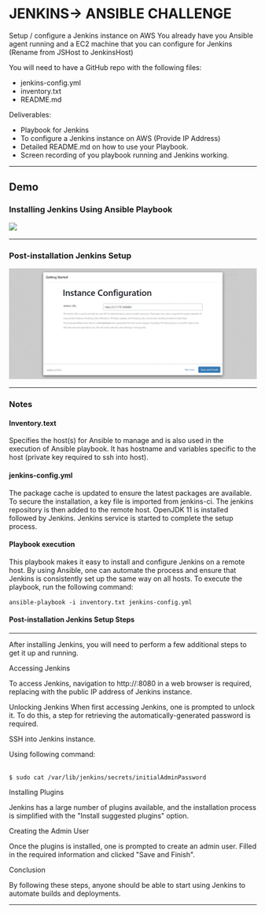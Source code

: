 # JENKINS-> ANSIBLE CHALLENGE

Setup / configure a Jenkins instance on AWS
You already have you Ansible agent running and a EC2 machine that you can configure for Jenkins (Rename from JSHost to JenkinsHost)

You will need to have a GitHub repo with the following files:

- jenkins-config.yml
- inventory.txt
- README.md

Deliverables:

- Playbook for Jenkins
- To configure a Jenkins instance on AWS (Provide IP Address)
- Detailed README.md on how to use your Playbook.
- Screen recording of you playbook running and Jenkins working.

---

## Demo

### Installing Jenkins Using Ansible Playbook

![](jenkins-instance.gif)

---

### Post-installation Jenkins Setup

![](running-playbook.gif)

---

### Notes

#### Inventory.text

Specifies the host(s) for Ansible to manage and is also used in the execution of Ansible playbook. It has hostname and variables specific to the host (private key required to ssh into host).

#### jenkins-config.yml

The package cache is updated to ensure the latest packages are available. To secure the installation, a key file is imported from jenkins-ci. The jenkins repository is then added to the remote host. OpenJDK 11 is installed followed by Jenkins. Jenkins service is started to complete the setup process.

#### Playbook execution

This playbook makes it easy to install and configure Jenkins on a remote host. By using Ansible, one can automate the process and ensure that Jenkins is consistently set up the same way on all hosts. To execute the playbook, run the following command:

```
ansible-playbook -i inventory.txt jenkins-config.yml

```

#### Post-installation Jenkins Setup Steps

---

After installing Jenkins, you will need to perform a few additional steps to get it up and running.

Accessing Jenkins

To access Jenkins, navigation to http://<jenkins public ip>:8080 in a web browser is required, replacing <jenkins public ip> with the public IP address of Jenkins instance.

Unlocking Jenkins
When first accessing Jenkins, one is prompted to unlock it. To do this, a step for retrieving the automatically-generated password is required.

SSH into Jenkins instance.

Using following command:

```

$ sudo cat /var/lib/jenkins/secrets/initialAdminPassword

```

Installing Plugins

Jenkins has a large number of plugins available, and the installation process is simplified with the "Install suggested plugins" option.

Creating the Admin User

Once the plugins is installed, one is prompted to create an admin user. Filled in the required information and clicked "Save and Finish".

Conclusion

By following these steps, anyone should be able to start using Jenkins to automate builds and deployments.

---
